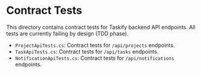 # Contract Tests

This directory contains contract tests for Taskify backend API endpoints. All tests are currently failing by design (TDD phase).

- `ProjectApiTests.cs`: Contract tests for `/api/projects` endpoints.
- `TaskApiTests.cs`: Contract tests for `/api/tasks` endpoints.
- `NotificationApiTests.cs`: Contract tests for `/api/notifications` endpoints.
